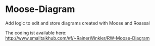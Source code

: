 # Moose-Diagram
Add logic to edit and store diagrams created with Moose and Roassal

The coding ist available here: http://www.smalltalkhub.com/#!/~RainerWinkler/RW-Moose-Diagram
